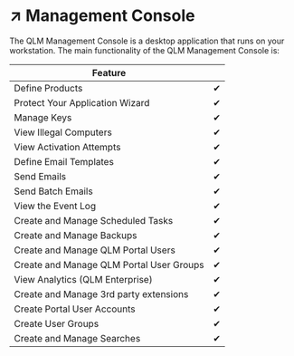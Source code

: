 # ↗ Management Console

The QLM Management Console is a desktop application that runs on your workstation. The main functionality of the QLM Management Console is:

<table data-full-width="false"><thead><tr><th>Feature</th><th></th></tr></thead><tbody><tr><td>Define Products</td><td>✔</td></tr><tr><td>Protect Your Application Wizard</td><td>✔</td></tr><tr><td>Manage Keys</td><td>✔</td></tr><tr><td>View Illegal Computers</td><td>✔</td></tr><tr><td>View Activation Attempts</td><td>✔</td></tr><tr><td>Define Email Templates</td><td>✔</td></tr><tr><td>Send Emails</td><td>✔</td></tr><tr><td>Send Batch Emails</td><td>✔</td></tr><tr><td>View the Event Log</td><td>✔</td></tr><tr><td>Create and Manage Scheduled Tasks</td><td>✔</td></tr><tr><td>Create and Manage Backups</td><td>✔</td></tr><tr><td>Create and Manage QLM Portal Users</td><td>✔</td></tr><tr><td>Create and Manage QLM Portal User Groups</td><td>✔</td></tr><tr><td>View Analytics (QLM Enterprise)</td><td>✔</td></tr><tr><td>Create and Manage 3rd party extensions</td><td>✔</td></tr><tr><td>Create Portal User Accounts</td><td>✔</td></tr><tr><td>Create User Groups</td><td>✔</td></tr><tr><td>Create and Manage Searches</td><td>✔</td></tr></tbody></table>
